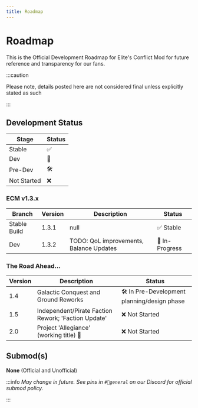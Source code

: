 ```yaml
---
title: Roadmap
---
```


# Roadmap

This is the Official Development Roadmap for Elite's Conflict Mod for future reference and transparency for our fans. 

:::caution

Please note, details posted here are not considered final unless explicitly stated as such

:::

## Development Status

| Stage | Status |
| ----- | ------ |
| Stable | ✅
| Dev | 🚧 |
| Pre-Dev | 🛠 |
| Not Started | ❌

### ECM v1.3.x 

| Branch | Version | Description | Status
| ------ | ----------- | ------ | ------ |
| Stable Build | 1.3.1 | null | ✅ Stable
| Dev | 1.3.2 | TODO: QoL improvements, Balance Updates | 🚧 In-Progress

### The Road Ahead...

| Version | Description | Status |
| ------- | ----------- | ------ |
| 1.4 | Galactic Conquest and Ground Reworks | 🛠 In Pre-Development planning/design phase
| 1.5 | Independent/Pirate Faction Rework; 'Faction Update' | ❌ Not Started
| 2.0 | Project 'Allegiance' (working title) 👀 | ❌ Not Started 

## Submod(s)

**None** (Official and Unofficial)

:::info
_May change in future. See pins in `#💛general` on our Discord for official submod policy._

:::